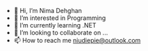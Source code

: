 - 👋 Hi, I’m Nima Dehghan
- 👀 I’m interested in Programming
- 🌱 I’m currently learning .NET
- 💞️ I’m looking to collaborate on ...
- 📫 How to reach me niudiepie@outlook.com

<!---
NimaD2006/NimaD2006 is a ✨ special ✨ repository because its `README.md` (this file) appears on your GitHub profile.
You can click the Preview link to take a look at your changes.
--->
